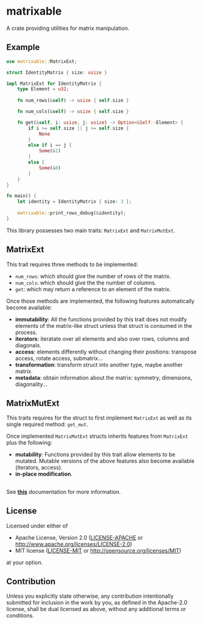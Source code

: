 # matrixable
A crate providing utilities for matrix manipulation.

## Example 
```rust
use matrixable::MatrixExt;

struct IdentityMatrix { size: usize }

impl MatrixExt for IdentityMatrix {
    type Element = u32;
    
    fn num_rows(&self) -> usize { self.size }

    fn num_cols(&self) -> usize { self.size }

    fn get(&self, i: usize, j: usize) -> Option<&Self::Element> {
        if i >= self.size || j >= self.size {
            None
        }
        else if i == j {
            Some(&1)
        }
        else {
            Some(&0)
        } 
    }
}

fn main() {
    let identity = IdentityMatrix { size: 3 };
    
    matrixable::print_rows_debug(&identity);
}
```

This library possesses two main traits: `MatrixExt` and `MatrixMutExt`.


## MatrixExt 

This trait requires three methods to be implemented:

* `num_rows`: which should give the number of rows of the matrix.
* `num_cols`: which should give the the number of columns.
* `get`: which may return a reference to an element of the matrix.

Once those methods are implemented, the following features automatically become available:

* **immutability**: All the functions provided by this trait does not modify elements of the matrix-like struct unless that struct is consumed in the process.
* **iterators**: iteratate over all elements and also over rows, columns and diagonals.
* **access**: elements differently without changing their positions: transpose access, rotate access, submatrix... 
* **transformation**: transform struct into another type, maybe another matrix.
* **metadata**: obtain information about the matrix: symmetry, dimensions, diagonality...


## MatrixMutExt

This traits requires for the struct to first implement `MatrixExt` as well as its single required method: `get_mut`.

Once implemented `MatrixMutExt` structs inherits features from `MatrixExt` plus the following:

* **mutability**: Functions provided by this trait allow elements to be mutated. Mutable versions of the above features also become available (iterators, access).
* **in-place modification**.

## 
See [**this**](https://docs.rs/matrixable/0.1.0/matrixable/) documentation for more information.


## License

Licensed under either of

 * Apache License, Version 2.0
   ([LICENSE-APACHE](LICENSE-APACHE) or http://www.apache.org/licenses/LICENSE-2.0)
 * MIT license
   ([LICENSE-MIT](LICENSE-MIT) or http://opensource.org/licenses/MIT)

at your option.

## Contribution

Unless you explicitly state otherwise, any contribution intentionally submitted
for inclusion in the work by you, as defined in the Apache-2.0 license, shall be
dual licensed as above, without any additional terms or conditions.
